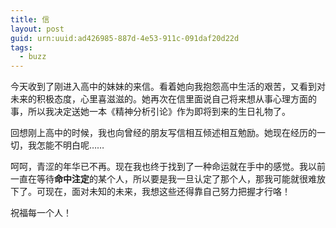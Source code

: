 ```yaml
---
title: 信
layout: post
guid: urn:uuid:ad426985-887d-4e53-911c-091daf20d22d
tags:
  - buzz
---
```


今天收到了刚进入高中的妹妹的来信。看着她向我抱怨高中生活的艰苦，又看到对未来的积极态度，心里喜滋滋的。她再次在信里面说自己将来想从事心理方面的事，所以我决定送她一本《精神分析引论》作为即将到来的生日礼物了。

回想刚上高中的时候，我也向曾经的朋友写信相互倾述相互勉励。她现在经历的一切，我怎能不明白呢……

呵呵，青涩的年华已不再。现在我也终于找到了一种命运就在手中的感觉。我以前一直在等待**命中注定**的某个人，所以要是我一旦认定了那个人，那我可能就很难放下了。可现在，面对未知的未来，我想这些还得靠自己努力把握才行咯！

祝福每一个人！
